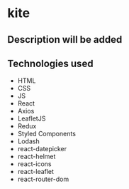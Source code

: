 # kite
## Description will be added


## Technologies used
- HTML
- CSS
- JS
- React
- Axios
- LeafletJS
- Redux
- Styled Components
- Lodash
- react-datepicker
- react-helmet
- react-icons
- react-leaflet
- react-router-dom
